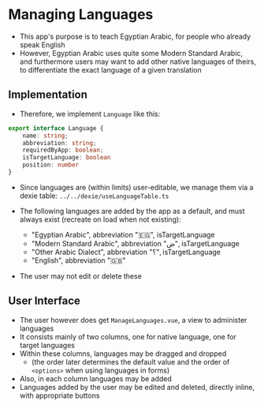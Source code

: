 # Managing Languages

- This app's purpose is to teach Egyptian Arabic, for people who already speak English
- However, Egyptian Arabic uses quite some Modern Standard Arabic, and furthermore users may want to add other native languages of theirs, to differentiate the exact language of a given translation

## Implementation

- Therefore, we implement `Language` like this:

```ts
export interface Language {
    name: string;
    abbreviation: string;
    requiredByApp: boolean;
    isTargetLanguage: boolean
    position: number
}
```

- Since languages are (within limits) user-editable, we manage them via a dexie table: `../../dexie/useLanguageTable.ts`
- The following languages are added by the app as a default, and must always exist (recreate on load when not existing):
  - "Egyptian Arabic", abbreviation "🇪🇬", isTargetLanguage
  - "Modern Standard Arabic", abbreviation "ض", isTargetLanguage
  - "Other Arabic Dialect", abbreviation "؟", isTargetLanguage
  - "English", abbreviation "🇬🇧"

- The user may not edit or delete these

## User Interface

- The user however does get `ManageLanguages.vue`, a view to administer languages
- It consists mainly of two columns, one for native language, one for target languages
- Within these columns, languages may be dragged and dropped 
  - (the order later determines the default value and the order of `<options>` when using languages in forms)
- Also, in each column languages may be added
- Languages added by the user may be edited and deleted, directly inline, with appropriate buttons